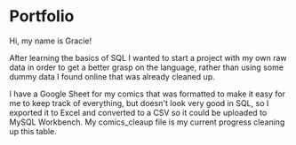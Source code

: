 # Portfolio

Hi, my name is Gracie!

After learning the basics of SQL I wanted to start a project with my own raw data in order to get a better grasp on the language, rather than using some dummy data I found online that was already cleaned up. 

I have a Google Sheet for my comics that was formatted to make it easy for me to keep track of everything, but doesn't look very good in SQL, so I exported it to Excel and converted to a CSV so it could be uploaded to MySQL Workbench. My comics_cleaup file is my current progress cleaning up this table. 
